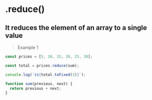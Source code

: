 # .reduce()

## It reduces the element of an array to a single value


> Example 1

```js
const prices = [5, 10, 15, 20, 25, 30];

const total = prices.reduce(sum);

console.log(`$${total.toFixed(2)}`);

function sum(previous, next) {
  return previous + next;
}
```
